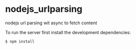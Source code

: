 # nodejs_urlparsing
nodejs url parsing wit async to fetch content

To run the server first install the development dependencies:

	$ npm install


